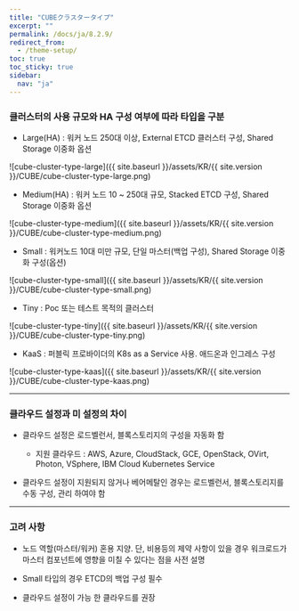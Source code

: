 ```yaml
---
title: "CUBEクラスタータイプ"
excerpt: ""
permalink: /docs/ja/8.2.9/
redirect_from:
  - /theme-setup/
toc: true
toc_sticky: true
sidebar:
  nav: "ja"
---
```


### 클러스터의 사용 규모와 HA 구성 여부에 따라 타입을 구분

  * Large(HA) : 워커 노드 250대 이상, External ETCD 클러스터 구성, Shared Storage 이중화 옵션

  ![cube-cluster-type-large]({{ site.baseurl }}/assets/KR/{{ site.version }}/CUBE/cube-cluster-type-large.png)

  * Medium(HA) : 워커 노드 10 ~ 250대 규모, Stacked ETCD 구성,  Shared Storage 이중화 옵션

  ![cube-cluster-type-medium]({{ site.baseurl }}/assets/KR/{{ site.version }}/CUBE/cube-cluster-type-medium.png)

  * Small : 워커노드 10대 미만 규모, 단일 마스터(백업 구성), Shared Storage 이중화 구성(옵션)

  ![cube-cluster-type-small]({{ site.baseurl }}/assets/KR/{{ site.version }}/CUBE/cube-cluster-type-small.png)

  * Tiny : Poc 또는 테스트 목적의 클러스터

  ![cube-cluster-type-tiny]({{ site.baseurl }}/assets/KR/{{ site.version }}/CUBE/cube-cluster-type-tiny.png)

  * KaaS : 퍼블릭 프로바이더의 K8s as a Service 사용. 애드온과 인그레스 구성

  ![cube-cluster-type-kaas]({{ site.baseurl }}/assets/KR/{{ site.version }}/CUBE/cube-cluster-type-kaas.png)

----

### 클라우드 설정과 미 설정의 차이

  * 클라우드 설정은 로드벨런서, 블록스토리지의 구성을 자동화 함
    
    * 지원 클라우드 : AWS, Azure, CloudStack, GCE, OpenStack, OVirt, Photon, VSphere, IBM Cloud Kubernetes Service

  * 클라우드 설정이 지원되지 않거나 베어메탈인 경우는 로드벨런서, 블록스토리지를 수동 구성, 관리 하여야 함

----

### 고려 사항

  * 노드 역할(마스터/워커) 혼용 지양. 단, 비용등의 제약 사항이 있을 경우 워크로드가 마스터 컴포넌트에 영향을 미칠 수 있다는 점을 사전 설명

  * Small 타입의 경우 ETCD의 백업 구성 필수

  * 클라우드 설정이 가능 한 클라우드를 권장
